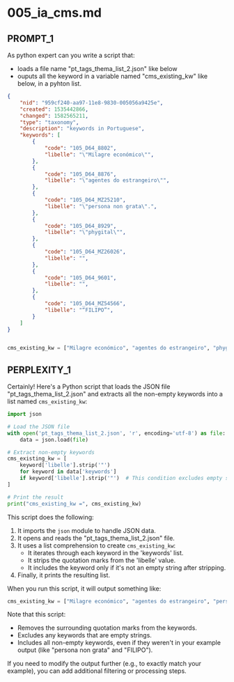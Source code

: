 
# 005_ia_cms.md

## PROMPT_1

As python expert can you write a script that:
- loads a file name "pt_tags_thema_list_2.json" like below 
- ouputs all the keyword in a variable named "cms_existing_kw" like below, in a pyhton list.



```json
{
    "nid": "959cf240-aa97-11e8-9830-005056a9425e",
    "created": 1535442866,
    "changed": 1582565211,
    "type": "taxonomy",
    "description": "keywords in Portuguese",
    "keywords": [
        {
            "code": "105_D64_8802",
            "libelle": "\"Milagre económico\"",
        },
        {
            "code": "105_D64_8876",
            "libelle": "\"agentes do estrangeiro\"",
        },
        {
            "code": "105_D64_MZ25210",
            "libelle": "\"persona non grata\".",
        },
        {
            "code": "105_D64_8929",
            "libelle": "\"phygital\"",
        },
        {
            "code": "105_D64_MZ26026",
            "libelle": "",
        },
        {
            "code": "105_D64_9601",
            "libelle": "",
        },
        {
            "code": "105_D64_MZ54566",
            "libelle": "“FILIPO”",
        }
    ]
}
```

```python

cms_existing_kw = ["Milagre económico", "agentes do estrangeiro", "phygital"]

```

## PERPLEXITY_1
Certainly! Here's a Python script that loads the JSON file "pt_tags_thema_list_2.json" and extracts all the non-empty keywords into a list named `cms_existing_kw`:

```python
import json

# Load the JSON file
with open('pt_tags_thema_list_2.json', 'r', encoding='utf-8') as file:
    data = json.load(file)

# Extract non-empty keywords
cms_existing_kw = [
    keyword['libelle'].strip('"')
    for keyword in data['keywords']
    if keyword['libelle'].strip('"')  # This condition excludes empty strings
]

# Print the result
print("cms_existing_kw =", cms_existing_kw)
```

This script does the following:

1. It imports the `json` module to handle JSON data.
2. It opens and reads the "pt_tags_thema_list_2.json" file.
3. It uses a list comprehension to create `cms_existing_kw`:
   - It iterates through each keyword in the 'keywords' list.
   - It strips the quotation marks from the 'libelle' value.
   - It includes the keyword only if it's not an empty string after stripping.
4. Finally, it prints the resulting list.

When you run this script, it will output something like:

```python
cms_existing_kw = ["Milagre económico", "agentes do estrangeiro", "persona non grata", "phygital", "FILIPO"]
```

Note that this script:
- Removes the surrounding quotation marks from the keywords.
- Excludes any keywords that are empty strings.
- Includes all non-empty keywords, even if they weren't in your example output (like "persona non grata" and "FILIPO").

If you need to modify the output further (e.g., to exactly match your example), you can add additional filtering or processing steps.

